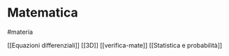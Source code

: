 # Matematica
#materia 

[[Equazioni differenziali]]
[[3D]]
[[verifica-mate]]
[[Statistica e probabilità]]
